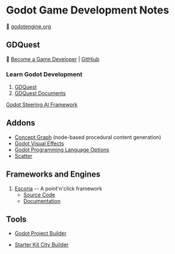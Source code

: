 # Godot Game Development Notes

:link: [godotengine.org](https://godotengine.org/)

## GDQuest

:link: [Become a Game Developer](https://www.gdquest.com/) | [GitHiub](https://github.com/GDQuest)

### Learn Godot Development

1. [GDQuest](https://www.gdquest.com/tutorial/)
2. [GDQuest Documents](https://www.gdquest.com/docs/)

[Godot Steering AI Framework](https://gdquest.gitbook.io/godot-3-steering-ai-framework-reference)

## Addons

- [Concept Graph](https://github.com/HungryProton/concept_graph) (node-based procedural content generation)
- [Godot Visual Effects](https://github.com/GDQuest/godot-visual-effects)
- [Godot Programming Language Options](https://gamefromscratch.com/godot-programming-language-options/)
- [Scatter](https://github.com/HungryProton/scatter)

## Frameworks and Engines

1. [Escoria](https://godotengine.org/article/our-point-click-framework-finally-out) -- A point'n'click framework
   - [Source Code](https://github.com/godotengine/escoria)
   - [Documentation](https://docs.escoria-framework.org/en/devel/)

## Tools

- [Godot Project Builder](https://github.com/KoBeWi/Godot-Project-Builds)

- [Starter Kit City Builder](https://github.com/KenneyNL/Starter-Kit-City-Builder)
